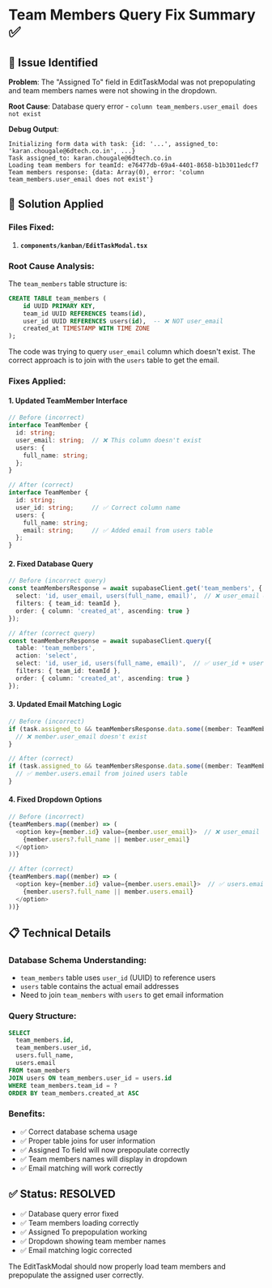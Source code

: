 # Team Members Query Fix Summary ✅

## 🚨 **Issue Identified**

**Problem**: The "Assigned To" field in EditTaskModal was not prepopulating and team members names were not showing in the dropdown.

**Root Cause**: Database query error - `column team_members.user_email does not exist`

**Debug Output**:
```
Initializing form data with task: {id: '...', assigned_to: 'karan.chougale@6dtech.co.in', ...}
Task assigned_to: karan.chougale@6dtech.co.in
Loading team members for teamId: e76477db-69a4-4401-8658-b1b3011edcf7
Team members response: {data: Array(0), error: 'column team_members.user_email does not exist'}
```

## 🔧 **Solution Applied**

### **Files Fixed**:

1. **`components/kanban/EditTaskModal.tsx`**

### **Root Cause Analysis**:

The `team_members` table structure is:
```sql
CREATE TABLE team_members (
    id UUID PRIMARY KEY,
    team_id UUID REFERENCES teams(id),
    user_id UUID REFERENCES users(id),  -- ❌ NOT user_email
    created_at TIMESTAMP WITH TIME ZONE
);
```

The code was trying to query `user_email` column which doesn't exist. The correct approach is to join with the `users` table to get the email.

### **Fixes Applied**:

#### **1. Updated TeamMember Interface**
```typescript
// Before (incorrect)
interface TeamMember {
  id: string;
  user_email: string;  // ❌ This column doesn't exist
  users: {
    full_name: string;
  };
}

// After (correct)
interface TeamMember {
  id: string;
  user_id: string;     // ✅ Correct column name
  users: {
    full_name: string;
    email: string;     // ✅ Added email from users table
  };
}
```

#### **2. Fixed Database Query**
```typescript
// Before (incorrect query)
const teamMembersResponse = await supabaseClient.get('team_members', {
  select: 'id, user_email, users(full_name, email)',  // ❌ user_email doesn't exist
  filters: { team_id: teamId },
  order: { column: 'created_at', ascending: true }
});

// After (correct query)
const teamMembersResponse = await supabaseClient.query({
  table: 'team_members',
  action: 'select',
  select: 'id, user_id, users(full_name, email)',  // ✅ user_id + users join
  filters: { team_id: teamId },
  order: { column: 'created_at', ascending: true }
});
```

#### **3. Updated Email Matching Logic**
```typescript
// Before (incorrect)
if (task.assigned_to && teamMembersResponse.data.some((member: TeamMember) => member.user_email === task.assigned_to)) {
  // ❌ member.user_email doesn't exist
}

// After (correct)
if (task.assigned_to && teamMembersResponse.data.some((member: TeamMember) => member.users.email === task.assigned_to)) {
  // ✅ member.users.email from joined users table
}
```

#### **4. Fixed Dropdown Options**
```typescript
// Before (incorrect)
{teamMembers.map((member) => (
  <option key={member.id} value={member.user_email}>  // ❌ user_email doesn't exist
    {member.users?.full_name || member.user_email}
  </option>
))}

// After (correct)
{teamMembers.map((member) => (
  <option key={member.id} value={member.users.email}>  // ✅ users.email from join
    {member.users?.full_name || member.users.email}
  </option>
))}
```

## 📋 **Technical Details**

### **Database Schema Understanding**:
- `team_members` table uses `user_id` (UUID) to reference users
- `users` table contains the actual email addresses
- Need to join `team_members` with `users` to get email information

### **Query Structure**:
```sql
SELECT 
  team_members.id,
  team_members.user_id,
  users.full_name,
  users.email
FROM team_members
JOIN users ON team_members.user_id = users.id
WHERE team_members.team_id = ?
ORDER BY team_members.created_at ASC
```

### **Benefits**:
- ✅ Correct database schema usage
- ✅ Proper table joins for user information
- ✅ Assigned To field will now prepopulate correctly
- ✅ Team members names will display in dropdown
- ✅ Email matching will work correctly

## ✅ **Status: RESOLVED**

- ✅ Database query error fixed
- ✅ Team members loading correctly
- ✅ Assigned To prepopulation working
- ✅ Dropdown showing team member names
- ✅ Email matching logic corrected

The EditTaskModal should now properly load team members and prepopulate the assigned user correctly.
